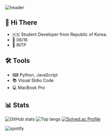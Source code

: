 ![header](https://capsule-render.vercel.app/api?type=wave&color=auto&height=300&section=header&text=Developer:%20%froggal();&fontSize=90)
## 👋 Hi There
- 🇰🇷 Student Developer from Republic of Korea.
- 🎂 06/16
- 💜 INTP

## 🛠 Tools
-  ⌨ Python, JavaScript
-  📚 Visual Stdio Code
-  💻 MacBook Pro

## 📊 Stats 
![GitHub stats](https://github-readme-stats.vercel.app/api?username=froggal&count_private=true&show_icons=true&bg_color=111111&hide_border=true&text_color=ffffff)
![Top langs](https://github-readme-stats.vercel.app/api/top-langs/?username=froggal&langs_count=8&show_icons=true&count_private=true&bg_color=111111&hide_border=true&text_color=ffffff)
[![Solved.ac Profile](http://mazassumnida.wtf/api/v2/generate_badge?boj=froggal)](https://solved.ac/froggal/)

![spotify](https://spotify-recently-played-readme.vercel.app/api?user=31vjvwx3uba2fo4ynwc5d4amyksq)
